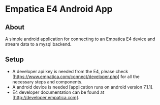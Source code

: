# Empatica E4 Android App

## About

A simple android application for connecting to an Empatica E4 device and stream data to a mysql backend.

## Setup

- A developer api key is needed from the E4, please check [https://www.empatica.com/connect/developer.php] for all the necessary steps and components.
- A android device is needed [application runs on android version 7.1.1].
- E4 developer documentation can be found at [http://developer.empatica.com].
